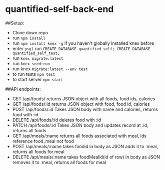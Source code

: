 # quantified-self-back-end

##Setup:
 + Clone down repo
 + run `npm install`
 + run `npm install knex -g` if you haven't globally installed knex before
 + enter `psql` run `CREATE DATABASE quantified_self; CREATE DATABASE quantified_self_test;`
 + run `knex migrate:latest`
 + run `knex seed:run`
 + run knex `migrate:latest --env test`
 + to run tests `npm test`
 + to start server `npm start`

 ##API endpoints:

+ GET /api/foods/ returns JSON object with all foods, food ids, calories
+ GET /api/foods/:id returns JSON object with food, food id, calories
+ POST /api/foods/:id Takes JSON body with name and calories, returns food with :id
+ DELETE /api/foods/:id deletes food with :id
+ PATCH /api/foods/:id Takes JSON body and updates record at :id, returns all foods
+ GET /api/meals/:name returns all foods associated with meal, ids reference food_meal not food
+ POST /api/meals/:name takes foodid in body as JSON adds it to :meal, returns all foods for meal
+ DELETE /api/meals/:name takes foodMealid(id of row) in body as JSON removes it to :meal, returns all foods for meal
